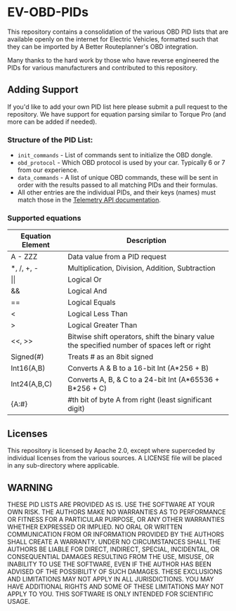 # EV-OBD-PIDs
This repository contains a consolidation of the various OBD PID lists that are available openly on the internet for Electric Vehicles, formatted such that they can be imported by A Better Routeplanner's OBD integration. 

Many thanks to the hard work by those who have reverse engineered the PIDs for various manufacturers and contributed to this repository.

## Adding Support
If you'd like to add your own PID list here please submit a pull request to the repository.  We have support for equation parsing similar to Torque Pro (and more can be added if needed).

### Structure of the PID List:
- `init_commands` - List of commands sent to initialize the OBD dongle.  
- `obd_protocol` - Which OBD protocol is used by your car. Typically 6 or 7 from our experience.  
- `data_commands` - A list of unique OBD commands, these will be sent in order with the results passed to all matching PIDs and their formulas.  
- All other entries are the individual PIDs, and their keys (names) must match those in the [Telemetry API documentation](https://documenter.getpostman.com/view/7396339/SWTK5a8w).

### Supported equations
| Equation Element| Description |
| --- | --- |
| A - ZZZ | Data value from a PID request |
| *, /, +, - | Multiplication, Division, Addition, Subtraction |
| \|\| | Logical Or|
| && | Logical And |
| == | Logical Equals|
| < | Logical Less Than |
| > | Logical Greater Than |
| <<, >> | Bitwise shift operators, shift the binary value the specified number of spaces left or right |
| Signed(#) | Treats # as an 8bit signed |
| Int16(A,B) | Converts A & B to a 16-bit Int (A*256 + B) |
| Int24(A,B,C) | Converts A, B, & C to a 24-bit Int (A\*65536 + B\*256 + C) |
| {A:#} | #th bit of byte A from right (least significant digit) |
## Licenses
This repository is licensed by Apache 2.0, except where superceded by individual licenses from the various sources.  A LICENSE file will be placed in any sub-directory where applicable.

## WARNING

THESE PID LISTS ARE PROVIDED AS IS. USE THE SOFTWARE AT YOUR OWN RISK. THE AUTHORS MAKE NO WARRANTIES AS TO PERFORMANCE OR FITNESS FOR A PARTICULAR PURPOSE, OR ANY OTHER WARRANTIES WHETHER EXPRESSED OR IMPLIED. NO ORAL OR WRITTEN COMMUNICATION FROM OR INFORMATION PROVIDED BY THE AUTHORS SHALL CREATE A WARRANTY. UNDER NO CIRCUMSTANCES SHALL THE AUTHORS BE LIABLE FOR DIRECT, INDIRECT, SPECIAL, INCIDENTAL, OR CONSEQUENTIAL DAMAGES RESULTING FROM THE USE, MISUSE, OR INABILITY TO USE THE SOFTWARE, EVEN IF THE AUTHOR HAS BEEN ADVISED OF THE POSSIBILITY OF SUCH DAMAGES. THESE EXCLUSIONS AND LIMITATIONS MAY NOT APPLY IN ALL JURISDICTIONS. YOU MAY HAVE ADDITIONAL RIGHTS AND SOME OF THESE LIMITATIONS MAY NOT APPLY TO YOU. THIS SOFTWARE IS ONLY INTENDED FOR SCIENTIFIC USAGE.
